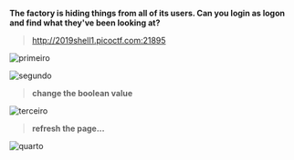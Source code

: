 **The factory is hiding things from all of its users. Can you login as logon and find what they've been looking at?**
> http://2019shell1.picoctf.com:21895

![primeiro](https://user-images.githubusercontent.com/51774020/74078191-e1b13380-4a05-11ea-9f59-397b790079b7.png)

![segundo](https://user-images.githubusercontent.com/51774020/74078199-05747980-4a06-11ea-808b-c5924920e2c1.png)

> **change the boolean value**

![terceiro](https://user-images.githubusercontent.com/51774020/74078203-1ae9a380-4a06-11ea-82b6-4c1bed314349.png)

> **refresh the page...**

![quarto](https://user-images.githubusercontent.com/51774020/74078217-3d7bbc80-4a06-11ea-90ac-df4cd0cda766.png)
